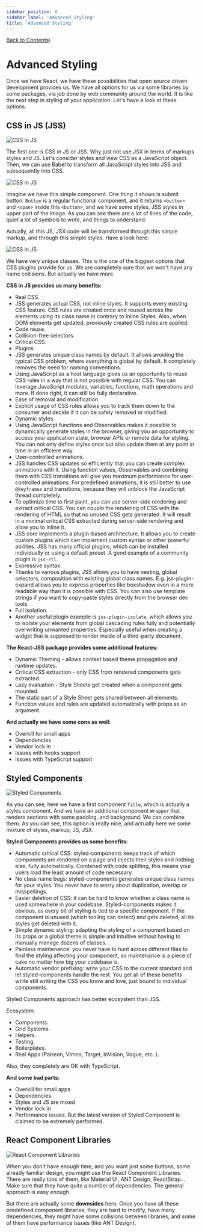```yaml
---
sidebar_position: 8
sidebar_label: 'Advanced Styling'
title: 'Advanced Styling'
---
```


[Back to Contents](../../README.md#module-1)\

# Advanced Styling

Once we have React, we have these possibilities that open source driven development provides us.
We have all options for us via some libraries by some packages, via job done by web community around the world.
It is like the next step in styling of your application.
Let's have a look at these options.

## CSS in JS (JSS)

![CSS in JS](images/jss-first-example.png)

The first one is CSS in JS or JSS.
Why just not use JSX in terms of markups styles and JS.
Let's consider styles and view CSS as a JavaScript object.
Then, we can use Babel to transform all JavaScript styles into JSS and subsequently into CSS.

![CSS in JS](../images/jss-second-example.png)

Imagine we have this simple component.
One thing it shows is submit button.
`Button` is a regular functional component, and it returns `<button>` and `<span>` inside this `<button>`, and we have some styles, JSS styles in upper part of the image.
As you can see there are a lot of lines of the code, quiet a lot of symbols to write, and things to understand.

Actually, all this JS, JSX code will be transformed through this simple markup, and through this simple styles. Have a look here:

![CSS in JS](../images/jss-third-example.png)

We have very unique classes.
This is the one of the biggest options that CSS plugins provide for us.
We are completely sure that we won't have any name collisions.
But actually we have more.

**CSS in JS provides us many benefits:**

- Real CSS.
- JSS generates actual CSS, not inline styles.
  It supports every existing CSS feature.
  CSS rules are created once and reused across the elements using its class name in contrary to Inline Styles.
  Also, when DOM elements get updated, previously created CSS rules are applied.
- Code reuse.
- Collision-free selectors.
- Critical CSS.
- Plugins.
- JSS generates unique class names by default.
  It allows avoiding the typical CSS problem, where everything is global by default.
  It completely removes the need for naming conventions.
- Using JavaScript as a host language gives us an opportunity to reuse CSS rules in a way that is not possible with regular CSS.
  You can leverage JavaScript modules, variables, functions, math operations and more. If done right, it can still be fully declarative.
- Ease of removal and modification.
- Explicit usage of CSS rules allows you to track them down to the consumer and decide if it can be safely removed or modified.
- Dynamic styles.
- Using JavaScript functions and Observables makes it possible to dynamically generate styles in the browser, giving you an opportunity to access your application state, browser APIs or remote data for styling.
  You can not only define styles once but also update them at any point in time in an efficient way.
- User-controlled animations.
- JSS handles CSS updates so efficiently that you can create complex animations with it.
  Using function values, Observables and combining them with CSS
  transitions will give you maximum performance for user-controlled animations.
  For predefined animations, it is still better to use `@keyframes` and transitions, because they will unblock the JavaScript thread completely.
- To optimize time to first paint, you can use server-side rendering and extract critical CSS.
  You can couple the rendering of CSS with the rendering of HTML so that no unused CSS gets generated.
  It will result in a minimal critical CSS extracted during server-side rendering and allow you to inline it.
- JSS core implements a plugin-based architecture.
  It allows you to create custom plugins which can implement custom syntax or other powerful abilities.
  JSS has many official plugins, which can be installed individually or using a default preset.
  A good example of a community plugin is `jss-rtl`.
- Expressive syntax.
- Thanks to various plugins, JSS allows you to have nesting, global selectors, composition with existing global class names.
  E.g. jss-plugin-expand allows you to express properties like boxshadow even in a more readable way than it is possible with CSS.
  You can also use template strings if you want to copy-paste styles directly from the browser dev tools.
- Full isolation.
- Another useful plugin example is `jss-plugin-isolate`, which allows you to isolate your elements from global cascading rules fully and potentially overwriting unwanted properties.
  Especially useful when creating a widget that is supposed to render inside of a third-party document.

**The React-JSS package provides some additional features:**

- Dynamic Theming - allows context based theme propagation and runtime updates.
- Critical CSS extraction - only CSS from rendered components gets extracted.
- Lazy evaluation - Style Sheets get created when a component gets mounted.
- The static part of a Style Sheet gets shared between all elements.
- Function values and rules are updated automatically with props as an argument.

**And actually we have some cons as well:**

- Overkill for small apps
- Dependencies
- Vendor lock in
- Issues with hooks support
- Issues with TypeScript support

## Styled Components

![Styled Components](../images/styled-component.png)

As you can see, here we have a first component `Title`, which is actually a styles component.
And we have an additional component `Wrapper` that renders sections with some padding, and background.
We can combine them.
As you can see, this option is really nice, and actually here we some mixture of styles, markup, JS, JSX.

**Styled Components provides us some benefits:**

- Automatic critical CSS: styled-components keeps track of which components are rendered on a page and injects their styles and
  nothing else, fully automatically.
  Combined with code splitting, this means your users load the least amount of code necessary.
- No class name bugs: styled-components generates unique class names for your styles.
  You never have to worry about duplication, overlap or misspellings.
- Easier deletion of CSS: it can be hard to know whether a class name is used somewhere in your codebase.
  Styled-components makes it obvious, as every bit of styling is tied to a specific component.
  If the component is unused (which tooling can detect) and gets deleted, all its styles get deleted with it.
- Simple dynamic styling: adapting the styling of a component based on its props or a global theme is simple and intuitive without having to manually manage dozens of classes.
- Painless maintenance: you never have to hunt across different files to find the styling affecting your component, so maintenance is a piece of cake no matter how big your codebase is.
- Automatic vendor prefixing: write your CSS to the current standard and let styled-components handle the rest.
  You get all of these benefits while still writing the CSS you know and love, just bound to individual components.

Styled Components approach has better ecosystem than JSS.

Ecosystem:

- Components.
- Grid Systems.
- Helpers.
- Testing.
- Boilerplates.
- Real Apps (Patreon, Vimeo, Target, InVision, Vogue, etc. ).

Also, they completely are OK with TypeScript.

**And some bad parts:**

- Overkill for small apps
- Dependencies
- Styles and JS are mixed
- Vendor lock in
- Performance issues.
  But the latest version of Styled Component is claimed to be extremely performed.

## React Component Libraries

![React Component Libraries](../images/react-component-libraries.png)

When you don't have enough time, and you want just some buttons, some already familiar design, you might use this React Component Libraries.
There are really tons of them, like Material UI, ANT Design, ReactStrap...
Make sure that they have quite a number of dependencies.
The general approach is easy enough.

But there are actually some **downsides** here. Once you have all these predefined component libraries, they are hard to modify, have many dependencies, they might have some collisions between libraries, and some of them have performance issues (like ANT Design).
